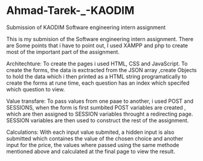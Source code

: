 # Ahmad-Tarek-_-KAODIM
Submission of KAODIM Software engineering intern assignment  

This is my submision of the Software engineering intern assignment. There are Some points that i have to point out, I used XAMPP and php to create most of the important part of the assignment.

Architechture: 
To create the pages i used HTML, CSS and JavaScript. To create the forms, the data is exctracted from the JSON array ,create Objects to hold the data which i then printed as a HTML string programatically to create the forms at rune time, each question has an index which specifed which question to view.

Value transfare:
To pass values from one paae to another, i used POST and SESSIONS, when the form is first sumbited POST variables are created , which are then assigned to SESSION variables throught a redirecting page. SESSION variables are then used to construct the rest of the assignment.

Calculations:
With each input value submited, a hidden input is also submitted which containes the value of the chosen choice and another input for the price, the values where passed using the same methode mentioned above and calculated at the final page to view the result.
